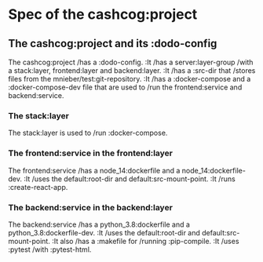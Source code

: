 # Spec of the cashcog:project

## The cashcog:project and its :dodo-config

The cashcog:project /has a :dodo-config.
:It /has a server:layer-group /with a stack:layer, frontend:layer and backend:layer.
:It /has a :src-dir that /stores files from the mnieber/test:git-repository.
:It /has a :docker-compose and a :docker-compose-dev file that are used
to /run the frontend:service and backend:service.

### The stack:layer

The stack:layer is used to /run :docker-compose.

### The frontend:service in the frontend:layer

The frontend:service /has a node_14:dockerfile and a node_14:dockerfile-dev.
:It /uses the default:root-dir and default:src-mount-point.
:It /runs :create-react-app.

### The backend:service in the backend:layer

The backend:service /has a python_3.8:dockerfile and a python_3.8:dockerfile-dev.
:It /uses the default:root-dir and default:src-mount-point.
:It also /has a :makefile for /running :pip-compile.
:It /uses :pytest /with :pytest-html.
